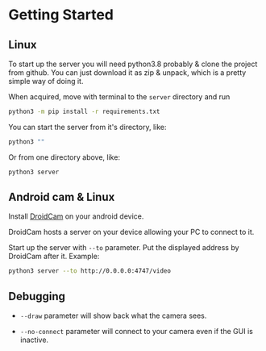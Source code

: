 # Getting Started

## Linux

To start up the server you will need python3.8 probably & clone the project from github.
You can just download it as zip & unpack, which is a pretty simple way of doing it.

When acquired, move with terminal to the `server` directory and run

```sh
python3 -m pip install -r requirements.txt
```

You can start the server from it's directory, like:
```sh
python3 ""
```
Or from one directory above, like:
```py
python3 server
```

## Android cam & Linux

Install [DroidCam](https://www.dev47apps.com/) on your android device.

DroidCam hosts a server on your device allowing your PC to connect to it.

Start up the server with `--to` parameter. Put the displayed address by DroidCam after it. Example:

```sh
python3 server --to http://0.0.0.0:4747/video
```

## Debugging

- `--draw` parameter will show back what the camera sees.

- `--no-connect` parameter will connect to your camera even if the GUI is inactive.
